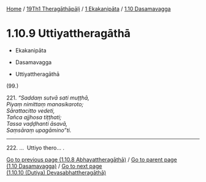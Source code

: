 
[Home](/) / [19Th1 Theragāthāpāḷi](../...md) / [1 Ekakanipāta](...md) / [1.10 Dasamavagga](../19Th1/1/1.10.md)

# 1.10.9 Uttiyattheragāthā

* Ekakanipāta

* Dasamavagga

* Uttiyattheragāthā

(99.)

221\. _“Saddaṃ sutvā sati muṭṭhā,_  
_Piyaṃ nimittaṃ manasikaroto;_  
_Sārattacitto vedeti,_  
_Tañca ajjhosa tiṭṭhati;_  
_Tassa vaḍḍhanti āsavā,_  
_Saṃsāraṃ upagāmino”ti._  


---

222\. …  Uttiyo thero… .



[Go to previous page (1.10.8 Abhayattheragāthā)](1.10.8.md) / [Go to parent page (1.10 Dasamavagga)](../19Th1/1/1.10.md) / [Go to next page (1.10.10 (Dutiya) Devasabhattheragāthā)](1.10.10.md)


